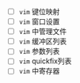 - [ ] `vim` 键位映射
- [ ] `vim` 窗口设置
- [ ] `vim` 中管理文件
- [ ] `vim` 缓冲区列表
- [ ] `vim` 参数列表
- [ ] `vim` quickfix列表
- [ ] `vim` 中寄存器
